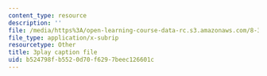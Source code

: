 ```yaml
---
content_type: resource
description: ''
file: /media/https%3A/open-learning-course-data-rc.s3.amazonaws.com/8-334-statistical-mechanics-ii-statistical-physics-of-fields-spring-2014/b524798fb5520d70f6297beec126601c_WtGS6lV5MDI.srt
file_type: application/x-subrip
resourcetype: Other
title: 3play caption file
uid: b524798f-b552-0d70-f629-7beec126601c
---
```

